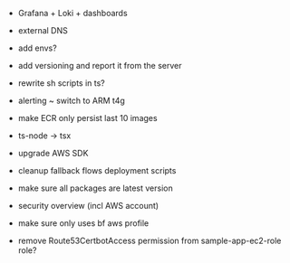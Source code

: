 - Grafana + Loki + dashboards
- external DNS
- add envs?
- add versioning and report it from the server
- rewrite sh scripts in ts?
- alerting
~ switch to ARM t4g
- make ECR only persist last 10 images
- ts-node -> tsx
- upgrade AWS SDK

- cleanup fallback flows deployment scripts
- make sure all packages are latest version
- security overview (incl AWS account)
- make sure only uses bf aws profile

- remove Route53CertbotAccess permission from sample-app-ec2-role role?